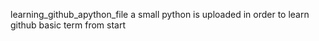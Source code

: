  learning_github_apython_file
a small python is uploaded in order to learn github basic term from start
